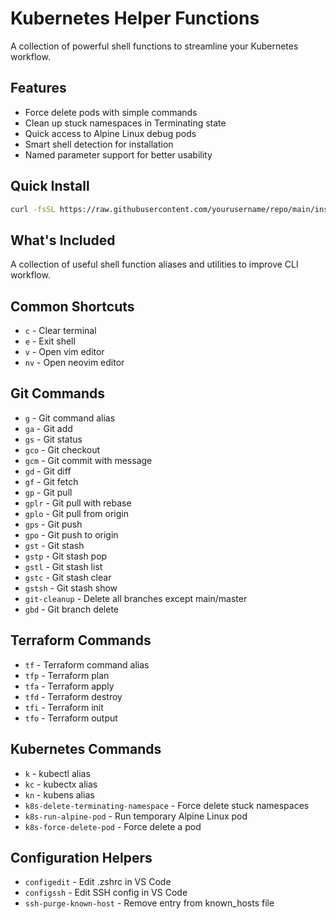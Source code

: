 # Kubernetes Helper Functions

A collection of powerful shell functions to streamline your Kubernetes workflow.

## Features

- Force delete pods with simple commands
- Clean up stuck namespaces in Terminating state
- Quick access to Alpine Linux debug pods
- Smart shell detection for installation
- Named parameter support for better usability

## Quick Install

```bash
curl -fsSL https://raw.githubusercontent.com/yourusername/repo/main/install.sh | bash
```

## What's Included

A collection of useful shell function aliases and utilities to improve CLI workflow.

## Common Shortcuts

- `c` - Clear terminal
- `e` - Exit shell
- `v` - Open vim editor
- `nv` - Open neovim editor

## Git Commands

- `g` - Git command alias
- `ga` - Git add
- `gs` - Git status
- `gco` - Git checkout
- `gcm` - Git commit with message
- `gd` - Git diff
- `gf` - Git fetch
- `gp` - Git pull
- `gplr` - Git pull with rebase
- `gplo` - Git pull from origin
- `gps` - Git push
- `gpo` - Git push to origin
- `gst` - Git stash
- `gstp` - Git stash pop
- `gstl` - Git stash list
- `gstc` - Git stash clear
- `gstsh` - Git stash show
- `git-cleanup` - Delete all branches except main/master
- `gbd` - Git branch delete

## Terraform Commands

- `tf` - Terraform command alias
- `tfp` - Terraform plan
- `tfa` - Terraform apply
- `tfd` - Terraform destroy
- `tfi` - Terraform init
- `tfo` - Terraform output

## Kubernetes Commands

- `k` - kubectl alias
- `kc` - kubectx alias
- `kn` - kubens alias
- `k8s-delete-terminating-namespace` - Force delete stuck namespaces
- `k8s-run-alpine-pod` - Run temporary Alpine Linux pod
- `k8s-force-delete-pod` - Force delete a pod

## Configuration Helpers

- `configedit` - Edit .zshrc in VS Code
- `configssh` - Edit SSH config in VS Code
- `ssh-purge-known-host` - Remove entry from known_hosts file

